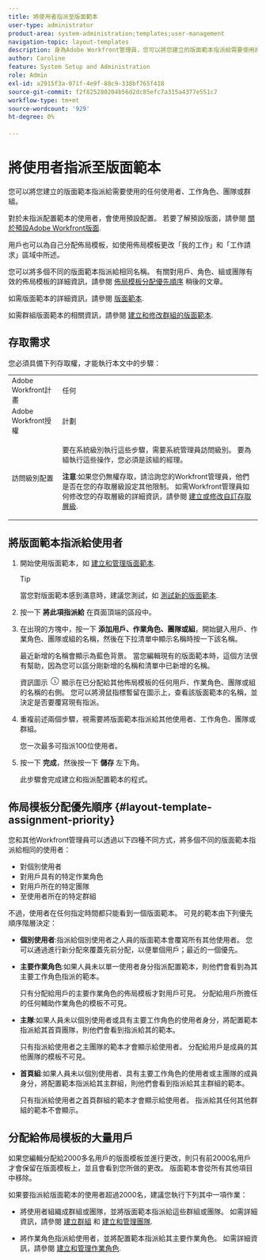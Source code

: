 ```yaml
---
title: 將使用者指派至版面範本
user-type: administrator
product-area: system-administration;templates;user-management
navigation-topic: layout-templates
description: 身為Adobe Workfront管理員，您可以將您建立的版面範本指派給需要使用的任何使用者、工作角色、團隊或群組。
author: Caroline
feature: System Setup and Administration
role: Admin
exl-id: a2915f3a-071f-4e9f-88c9-338bf765f418
source-git-commit: f2f825280204b56d2dc85efc7a315a4377e551c7
workflow-type: tm+mt
source-wordcount: '929'
ht-degree: 0%

---
```


# 將使用者指派至版面範本

您可以將您建立的版面範本指派給需要使用的任何使用者、工作角色、團隊或群組。

對於未指派配置範本的使用者，會使用預設配置。 若要了解預設版面，請參閱 [關於預設Adobe Workfront版面](../../../administration-and-setup/customize-workfront/use-layout-templates/about-the-default-wf-layout.md).

用戶也可以為自己分配佈局模板，如使用佈局模板更改「我的工作」和「工作請求」區域中所述。

您可以將多個不同的版面範本指派給相同名稱。 有關對用戶、角色、組或團隊有效的佈局模板的詳細資訊，請參閱 [佈局模板分配優先順序](#layout-template-assignment-priority) 稍後的文章。

如需版面範本的詳細資訊，請參閱 [版面範本](../../../administration-and-setup/customize-workfront/use-layout-templates/use-layout-templates-customize-ui.md).

如需群組版面範本的相關資訊，請參閱 [建立和修改群組的版面範本](../../../administration-and-setup/manage-groups/work-with-group-objects/create-and-modify-a-groups-layout-templates.md).

## 存取需求

您必須具備下列存取權，才能執行本文中的步驟：

<table style="table-layout:auto"> 
 <col> 
 <col> 
 <tbody> 
  <tr> 
   <td role="rowheader">Adobe Workfront計畫</td> 
   <td>任何</td> 
  </tr> 
  <tr> 
   <td role="rowheader">Adobe Workfront授權</td> 
   <td>計劃</td> 
  </tr> 
  <tr> 
   <td role="rowheader">訪問級別配置</td> 
   <td> <p>要在系統級別執行這些步驟，需要系統管理員訪問級別。
要為組執行這些操作，您必須是該組的經理。</p> <p><b>注意</b>:如果您仍無權存取，請洽詢您的Workfront管理員，他們是否在您的存取層級設定其他限制。 如需Workfront管理員如何修改您的存取層級的詳細資訊，請參閱 <a href="../../../administration-and-setup/add-users/configure-and-grant-access/create-modify-access-levels.md" class="MCXref xref">建立或修改自訂存取層級</a>.</p> </td> 
  </tr> 
 </tbody> 
</table>

## 將版面範本指派給使用者

1. 開始使用版面範本，如 [建立和管理版面範本](../../../administration-and-setup/customize-workfront/use-layout-templates/create-and-manage-layout-templates.md).

   >[!TIP]
   >
   >當您對版面範本感到滿意時，建議您測試，如 [測試新的版面範本](../../../administration-and-setup/customize-workfront/use-layout-templates/test-a-layout-template.md).

1. 按一下 **將此項指派給** 在頁面頂端的區段中。
1. 在出現的方塊中，按一下 **添加用戶、作業角色、團隊或組**，開始鍵入用戶、作業角色、團隊或組的名稱，然後在下拉清單中顯示名稱時按一下該名稱。

   最近新增的名稱會顯示為藍色背景。 當您編輯現有的版面範本時，這個方法很有幫助，因為您可以區分剛新增的名稱和清單中已新增的名稱。

   資訊圖示 ![](assets/info-icon.png) 顯示在已分配給其他佈局模板的任何用戶、作業角色、團隊或組的名稱的右側。 您可以將滑鼠指標暫留在圖示上，查看該版面範本的名稱，並決定是否要覆寫現有指派。

1. 重複前述兩個步驟，視需要將版面範本指派給其他使用者、工作角色、團隊或群組。

   您一次最多可指派100位使用者。

1. 按一下 **完成**，然後按一下 **儲存** 左下角。

   此步驟會完成建立和指派配置範本的程式。

## 佈局模板分配優先順序 {#layout-template-assignment-priority}

您和其他Workfront管理員可以透過以下四種不同方式，將多個不同的版面範本指派給相同的使用者：

* 對個別使用者
* 對用戶具有的特定作業角色
* 對用戶所在的特定團隊
* 至使用者所在的特定群組

不過，使用者在任何指定時間都只能看到一個版面範本。 可見的範本由下列優先順序階層決定：

* **個別使用者**:指派給個別使用者之人員的版面範本會覆寫所有其他使用者。 您可以通過進行新分配來覆蓋先前分配，以便單個用戶；最近的一個優先。
* **主要作業角色**:如果人員未以單一使用者身分指派配置範本，則他們會看到為其主要工作角色指派的範本。

   只有分配給用戶的主要作業角色的佈局模板才對用戶可見。 分配給用戶所擔任的任何輔助作業角色的模板不可見。

* **主隊**:如果人員未以個別使用者或具有主要工作角色的使用者身分，將配置範本指派給其首頁團隊，則他們會看到指派給其的範本。

   只有指派給使用者之主團隊的範本才會顯示給使用者。 分配給用戶是成員的其他團隊的模板不可見。

* **首頁組**:如果人員未以個別使用者、具有主要工作角色的使用者或主團隊的成員身分，將配置範本指派給其主群組，則他們會看到指派給其主群組的範本。

   只有指派給使用者之首頁群組的範本才會顯示給使用者。 指派給其任何其他群組的範本不會顯示。

## 分配給佈局模板的大量用戶

如果您編輯分配給2000多名用戶的版面模板並進行更改，則只有前2000名用戶才會保留在版面模板上，並且會看到您所做的更改。 版面範本會從所有其他項目中移除。

如果要指派給版面範本的使用者超過2000名，建議您執行下列其中一項作業：

* 將使用者組織成群組或團隊，並將版面範本指派給這些群組或團隊。 如需詳細資訊，請參閱 [建立群組](../../../administration-and-setup/manage-groups/create-and-manage-groups/create-a-group.md) 和 [建立和管理團隊](../../../people-teams-and-groups/create-and-manage-teams/create-and-mange-teams.md).

* 將作業角色指派給使用者，並將配置範本指派給其主要作業角色。 如需詳細資訊，請參閱 [建立和管理作業角色](../../../administration-and-setup/set-up-workfront/organizational-setup/create-manage-job-roles.md).
